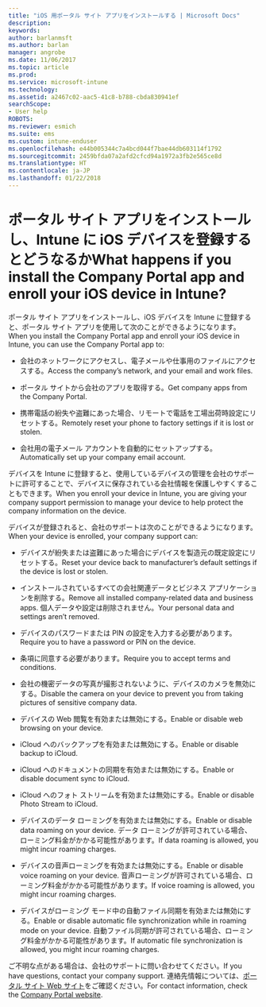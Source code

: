 ```yaml
---
title: "iOS 用ポータル サイト アプリをインストールする | Microsoft Docs"
description: 
keywords: 
author: barlanmsft
ms.author: barlan
manager: angrobe
ms.date: 11/06/2017
ms.topic: article
ms.prod: 
ms.service: microsoft-intune
ms.technology: 
ms.assetid: a2467c02-aac5-41c8-b788-cbda830941ef
searchScope:
- User help
ROBOTS: 
ms.reviewer: esmich
ms.suite: ems
ms.custom: intune-enduser
ms.openlocfilehash: e44b005344c7a4bcd044f7bae44db603114f1792
ms.sourcegitcommit: 2459bfda07a2afd2cfcd94a1972a3fb2e565ce8d
ms.translationtype: HT
ms.contentlocale: ja-JP
ms.lasthandoff: 01/22/2018
---
```

# <a name="what-happens-if-you-install-the-company-portal-app-and-enroll-your-ios-device-in-intune"></a><span data-ttu-id="c4968-102">ポータル サイト アプリをインストールし、Intune に iOS デバイスを登録するとどうなるか</span><span class="sxs-lookup"><span data-stu-id="c4968-102">What happens if you install the Company Portal app and enroll your iOS device in Intune?</span></span>

<span data-ttu-id="c4968-103">ポータル サイト アプリをインストールし、iOS デバイスを Intune に登録すると、ポータル サイト アプリを使用して次のことができるようになります。</span><span class="sxs-lookup"><span data-stu-id="c4968-103">When you install the Company Portal app and enroll your iOS device in Intune, you can use the Company Portal app to:</span></span>

-   <span data-ttu-id="c4968-104">会社のネットワークにアクセスし、電子メールや仕事用のファイルにアクセスする。</span><span class="sxs-lookup"><span data-stu-id="c4968-104">Access the company’s network, and your email and work files.</span></span>

-   <span data-ttu-id="c4968-105">ポータル サイトから会社のアプリを取得する。</span><span class="sxs-lookup"><span data-stu-id="c4968-105">Get company apps from the Company Portal.</span></span>

-   <span data-ttu-id="c4968-106">携帯電話の紛失や盗難にあった場合、リモートで電話を工場出荷時設定にリセットする。</span><span class="sxs-lookup"><span data-stu-id="c4968-106">Remotely reset your phone to factory settings if it is lost or stolen.</span></span>

-   <span data-ttu-id="c4968-107">会社用の電子メール アカウントを自動的にセットアップする。</span><span class="sxs-lookup"><span data-stu-id="c4968-107">Automatically set up your company email account.</span></span>

<span data-ttu-id="c4968-108">デバイスを Intune に登録すると、使用しているデバイスの管理を会社のサポートに許可することで、デバイスに保存されている会社情報を保護しやすくすることもできます。</span><span class="sxs-lookup"><span data-stu-id="c4968-108">When you enroll your device in Intune, you are giving your company support permission to manage your device to help protect the company information on the device.</span></span>

<span data-ttu-id="c4968-109">デバイスが登録されると、会社のサポートは次のことができるようになります。</span><span class="sxs-lookup"><span data-stu-id="c4968-109">When your device is enrolled, your company support can:</span></span>

-   <span data-ttu-id="c4968-110">デバイスが紛失または盗難にあった場合にデバイスを製造元の既定設定にリセットする。</span><span class="sxs-lookup"><span data-stu-id="c4968-110">Reset your device back to manufacturer’s default settings if the device is lost or stolen.</span></span>

-   <span data-ttu-id="c4968-111">インストールされているすべての会社関連データとビジネス アプリケーションを削除する。</span><span class="sxs-lookup"><span data-stu-id="c4968-111">Remove all installed company-related data and business apps.</span></span> <span data-ttu-id="c4968-112">個人データや設定は削除されません。</span><span class="sxs-lookup"><span data-stu-id="c4968-112">Your personal data and settings aren’t removed.</span></span>

-   <span data-ttu-id="c4968-113">デバイスのパスワードまたは PIN の設定を入力する必要があります。</span><span class="sxs-lookup"><span data-stu-id="c4968-113">Require you to have a password or PIN on the device.</span></span>

-   <span data-ttu-id="c4968-114">条項に同意する必要があります。</span><span class="sxs-lookup"><span data-stu-id="c4968-114">Require you to accept terms and conditions.</span></span>

-   <span data-ttu-id="c4968-115">会社の機密データの写真が撮影されないように、デバイスのカメラを無効にする。</span><span class="sxs-lookup"><span data-stu-id="c4968-115">Disable the camera on your device to prevent you from taking pictures of sensitive company data.</span></span>

-   <span data-ttu-id="c4968-116">デバイスの Web 閲覧を有効または無効にする。</span><span class="sxs-lookup"><span data-stu-id="c4968-116">Enable or disable web browsing on your device.</span></span>

-   <span data-ttu-id="c4968-117">iCloud へのバックアップを有効または無効にする。</span><span class="sxs-lookup"><span data-stu-id="c4968-117">Enable or disable backup to iCloud.</span></span>

-   <span data-ttu-id="c4968-118">iCloud へのドキュメントの同期を有効または無効にする。</span><span class="sxs-lookup"><span data-stu-id="c4968-118">Enable or disable document sync to iCloud.</span></span>

-   <span data-ttu-id="c4968-119">iCloud へのフォト ストリームを有効または無効にする。</span><span class="sxs-lookup"><span data-stu-id="c4968-119">Enable or disable Photo Stream to iCloud.</span></span>

-   <span data-ttu-id="c4968-120">デバイスのデータ ローミングを有効または無効にする。</span><span class="sxs-lookup"><span data-stu-id="c4968-120">Enable or disable data roaming on your device.</span></span> <span data-ttu-id="c4968-121">データ ローミングが許可されている場合、ローミング料金がかかる可能性があります。</span><span class="sxs-lookup"><span data-stu-id="c4968-121">If data roaming is allowed, you might incur roaming charges.</span></span>

-   <span data-ttu-id="c4968-122">デバイスの音声ローミングを有効または無効にする。</span><span class="sxs-lookup"><span data-stu-id="c4968-122">Enable or disable voice roaming on your device.</span></span> <span data-ttu-id="c4968-123">音声ローミングが許可されている場合、ローミング料金がかかる可能性があります。</span><span class="sxs-lookup"><span data-stu-id="c4968-123">If voice roaming is allowed, you might incur roaming charges.</span></span>

-   <span data-ttu-id="c4968-124">デバイスがローミング モード中の自動ファイル同期を有効または無効にする。</span><span class="sxs-lookup"><span data-stu-id="c4968-124">Enable or disable automatic file synchronization while in roaming mode on your device.</span></span> <span data-ttu-id="c4968-125">自動ファイル同期が許可されている場合、ローミング料金がかかる可能性があります。</span><span class="sxs-lookup"><span data-stu-id="c4968-125">If automatic file synchronization is allowed, you might incur roaming charges.</span></span>

<span data-ttu-id="c4968-126">ご不明な点がある場合は、会社のサポートに問い合わせてください。</span><span class="sxs-lookup"><span data-stu-id="c4968-126">If you have questions, contact your company support.</span></span> <span data-ttu-id="c4968-127">連絡先情報については、[ポータル サイト Web サイト](https://portal.manage.microsoft.com#HelpDeskDialog)をご確認ください。</span><span class="sxs-lookup"><span data-stu-id="c4968-127">For contact information, check the [Company Portal website](https://portal.manage.microsoft.com#HelpDeskDialog).</span></span>
